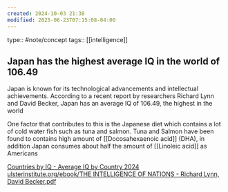 ```yaml
---
created: 2024-10-03 21:38
modified: 2025-06-23T07:15:08-04:00
---
```

type:: #note/concept 
tags::  [[intelligence]]
## Japan has the highest average IQ in the world of 106.49

Japan is known for its technological advancements and intellectual achievements. According to a recent report by researchers Richard Lynn and David Becker, Japan has an average IQ of 106.49, the highest in the world

One factor that contributes to this is the Japanese diet which contains a lot of cold water fish such as tuna and salmon. Tuna and Salmon have been found to contains high amount of [[Docosahexaenoic acid]] (DHA), in addition Japan consumes about half the amount of [[Linoleic acid]] as Americans



[Countries by IQ - Average IQ by Country 2024](https://worldpopulationreview.com/country-rankings/average-iq-by-country)
[ulsterinstitute.org/ebook/THE INTELLIGENCE OF NATIONS - Richard Lynn, David Becker.pdf](https://www.ulsterinstitute.org/ebook/THE%20INTELLIGENCE%20OF%20NATIONS%20-%20Richard%20Lynn,%20David%20Becker.pdf)
